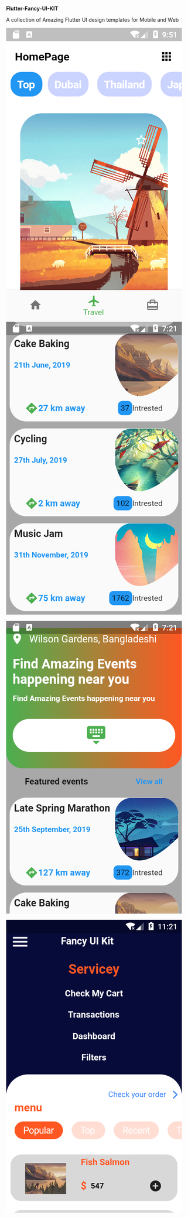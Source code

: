 **Flutter-Fancy-UI-KIT**


A collection of Amazing Flutter UI design templates for Mobile and Web

![AnimCol](https://github.com/norbertkross/Flutter-Fancy-UI-KIT/blob/master/%231_AimCol/Screenshot_1567849868.png)
![Fancy Ui](https://github.com/norbertkross/Flutter-Fancy-UI-KIT/blob/master/Fancy%20UI/Screenshot_1567970484.png)

![Fancy UI](https://github.com/norbertkross/Flutter-Fancy-UI-KIT/blob/master/Fancy%20UI/Screenshot_1567970500.png)

![](https://github.com/norbertkross/Flutter-Fancy-UI-KIT/blob/master/Slide%20Over/Screenshot_1568632894.png)
